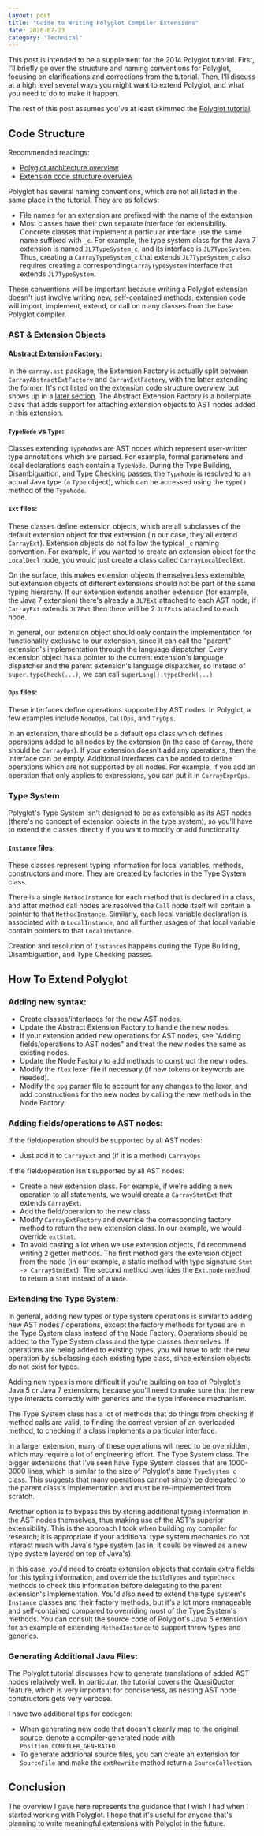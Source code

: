 ```yaml
---
layout: post
title: "Guide to Writing Polyglot Compiler Extensions"
date: 2020-07-23
category: "Technical"
---
```


This post is intended to be a supplement for the 2014 Polyglot tutorial. First, I’ll briefly go over the structure and naming conventions for Polyglot, focusing on clarifications and corrections from the tutorial. Then, I’ll discuss at a high level several ways you might want to extend Polyglot, and what you need to do to make it happen. 

The rest of this post assumes you’ve at least skimmed the [Polyglot tutorial](http://www.cs.cornell.edu/Projects/polyglot/pldi14/tutorial/). 

## Code Structure

Recommended readings:
- [Polyglot architecture overview](http://www.cs.cornell.edu/Projects/polyglot/pldi14/tutorial/structure/)
- [Extension code structure overview](http://www.cs.cornell.edu/Projects/polyglot/pldi14/tutorial/structure/)

Polyglot has several naming conventions, which are not all listed in the same place in the tutorial. They are as follows: 
- File names for an extension are prefixed with the name of the extension
- Most classes have their own separate interface for extensibility. Concrete classes that implement a particular interface use the same name suffixed with `_c`. For example, the type system class for the Java 7 extension is named `JL7TypeSystem_c`, and its interface is `JL7TypeSystem`. Thus, creating a `CarrayTypeSystem_c` that extends `JL7TypeSystem_c` also requires creating a corresponding`CarrayTypeSystem` interface that extends `JL7TypeSystem`.

These conventions will be important because writing a Polyglot extension doesn't just involve writing new, self-contained methods; extension code will import, implement, extend, or call on many classes from the base Polyglot compiler.

### AST & Extension Objects

#### Abstract Extension Factory:

In the `carray.ast` package, the Extension Factory is actually split between `CarrayAbstractExtFactory` and `CarrayExtFactory`, with the latter extending the former. It's not listed on the extension code structure overview, but shows up in a [later section](http://www.cs.cornell.edu/Projects/polyglot/pldi14/tutorial/ast/). The Abstract Extension Factory is a boilerplate class that adds support for attaching extension objects to AST nodes added in this extension.

#### `TypeNode` vs `Type`:

Classes extending `TypeNode`s are AST nodes which represent user-written type annotations which are parsed. For example, formal parameters and local declarations each contain a `TypeNode`. During the Type Building, Disambiguation, and Type Checking passes, the `TypeNode` is resolved to an actual Java type (a `Type` object), which can be accessed using the `type()` method of the `TypeNode`.

#### `Ext` files:

These classes define extension objects, which are all subclasses of the default extension object for that extension (in our case, they all extend `CarrayExt`). Extension objects do not follow the typical `_c` naming convention. For example, if you wanted to create an extension object for the `LocalDecl` node, you would just create a class called `CarrayLocalDeclExt`. 

On the surface, this makes extension objects themselves less extensible, but extension objects of different extensions should not be part of the same typing hierarchy. If our extension extends another extension (for example, the Java 7 extension) there's already a `JL7Ext` attached to each AST node; if `CarrayExt` extends `JL7Ext` then there will be 2 `JL7Ext`s attached to each node. 

In general, our extension object should only contain the implementation for functionality exclusive to our extension, since it can call the "parent" extension's implementation through the language dispatcher. Every extension object has a pointer to the current extension's language dispatcher and the parent extension's language dispatcher, so instead of `super.typeCheck(...)`, we can call `superLang().typeCheck(...)`.

#### `Ops` files:

These interfaces define operations supported by AST nodes. In Polyglot, a few examples include `NodeOps`, `CallOps`, and `TryOps`. 

In an extension, there should be a default ops class which defines operations added to all nodes by the extension (in the case of `Carray`, there should be `CarrayOps`). If your extension doesn't add any operations, then the interface can be empty. Additional interfaces can be added to define operations which are not supported by all nodes. For example, if you add an operation that only applies to expressions, you can put it in `CarrayExprOps`.

### Type System

Polyglot's Type System isn't designed to be as extensible as its AST nodes (there's no concept of extension objects in the type system), so you'll have to extend the classes directly if you want to modify or add functionality. 

#### `Instance` files:

These classes represent typing information for local variables, methods, constructors and more. They are created by factories in the Type System class. 

There is a single `MethodInstance` for each method that is declared in a class, and after method call nodes are resolved the `Call` node itself will contain a pointer to that `MethodInstance`. Similarly, each local variable declaration is associated with a `LocalInstance`, and all further usages of that local variable contain pointers to that `LocalInstance`.

Creation and resolution of `Instance`s happens during the Type Building, Disambiguation, and Type Checking passes.

## How To Extend Polyglot

### Adding new syntax:
- Create classes/interfaces for the new AST nodes. 
- Update the Abstract Extension Factory to handle the new nodes.
- If your extension added new operations for AST nodes, see "Adding fields/operations to AST nodes" and treat the new nodes the same as existing nodes.
- Update the Node Factory to add methods to construct the new nodes.
- Modify the `flex` lexer file if necessary (if new tokens or keywords are needed).
- Modify the `ppg` parser file to account for any changes to the lexer, and add constructions for the new nodes by calling the new methods in the Node Factory.

### Adding fields/operations to AST nodes:
If the field/operation should be supported by all AST nodes:
- Just add it to `CarrayExt` and (if it is a method) `CarrayOps`

If the field/operation isn't supported by all AST nodes:
- Create a new extension class. For example, if we're adding a new operation to all statements, we would create a `CarrayStmtExt` that extends `CarrayExt`. 
- Add the field/operation to the new class.
- Modify `CarrayExtFactory` and override the corresponding factory method to return the new extension class. In our example, we would override `extStmt`.
- To avoid casting a lot when we use extension objects, I'd recommend writing 2 getter methods. The first method gets the extension object from the node (in our example, a static method with type signature `Stmt -> CarrayStmtExt`). The second method overrides the `Ext.node` method to return a `Stmt` instead of a `Node`.

### Extending the Type System:

In general, adding new types or type system operations is similar to adding new AST nodes / operations, except the factory methods for types are in the Type System class instead of the Node Factory. Operations should be added to the Type System class and the type classes themselves. If operations are being added to existing types, you will have to add the new operation by subclassing each existing type class, since extension objects do not exist for types.

Adding new types is more difficult if you're building on top of Polyglot's Java 5 or Java 7 extensions, because you'll need to make sure that the new type interacts correctly with generics and the type inference mechanism.

The Type System class has a lot of methods that do things from checking if method calls are valid, to finding the correct version of an overloaded method, to checking if a class implements a particular interface. 

In a larger extension, many of these operations will need to be overridden, which may require a lot of engineering effort. The Type System class. The bigger extensions that I've seen have Type System classes that are 1000-3000 lines, which is similar to the size of Polyglot's base `TypeSystem_c` class. This suggests that many operations cannot simply be delegated to the parent class's implementation and must be re-implemented from scratch.

Another option is to bypass this by storing additional typing information in the AST nodes themselves, thus making use of the AST's superior extensibility. This is the approach I took when building my compiler for research; it is appropriate if your additional type system mechanics do not interact much with Java's type system (as in, it could be viewed as a new type system layered on top of Java's). 

In this case, you'd need to create extension objects that contain extra fields for this typing information, and override the `buildTypes` and `typeCheck` methods to check this information before delegating to the parent extension's implementation. You'd also need to extend the type system's `Instance` classes and their factory methods, but it's a lot more manageable and self-contained compared to overriding most of the Type System's methods. You can consult the source code of Polyglot's Java 5 extension for an example of extending `MethodInstance` to support throw types and generics.

### Generating Additional Java Files:

The Polyglot tutorial discusses how to generate translations of added AST nodes relatively well. In particular, the tutorial covers the QuasiQuoter feature, which is very important for conciseness, as nesting AST node constructors gets very verbose.

I have two additional tips for codegen:
- When generating new code that doesn't cleanly map to the original source, denote a compiler-generated node with `Position.COMPILER_GENERATED`
- To generate additional source files, you can create an extension for `SourceFile` and make the `extRewrite` method return a `SourceCollection`.

## Conclusion

The overview I gave here represents the guidance that I wish I had when I started working with Polyglot. I hope that it's useful for anyone that's planning to write meaningful extensions with Polyglot in the future.
